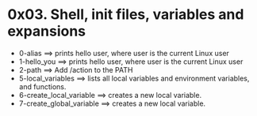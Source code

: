 # 0x03. Shell, init files, variables and expansions
- 0-alias ==>	prints hello user, where user is the current Linux user
- 1-hello_you ==>	prints hello user, where user is the current Linux user
- 2-path ==>	Add /action to the PATH
- 5-local_variables ==>	lists all local variables and environment variables, and functions.
- 6-create_local_variable ==>	creates a new local variable.
- 7-create_global_variable ==>	creates a new local variable.
